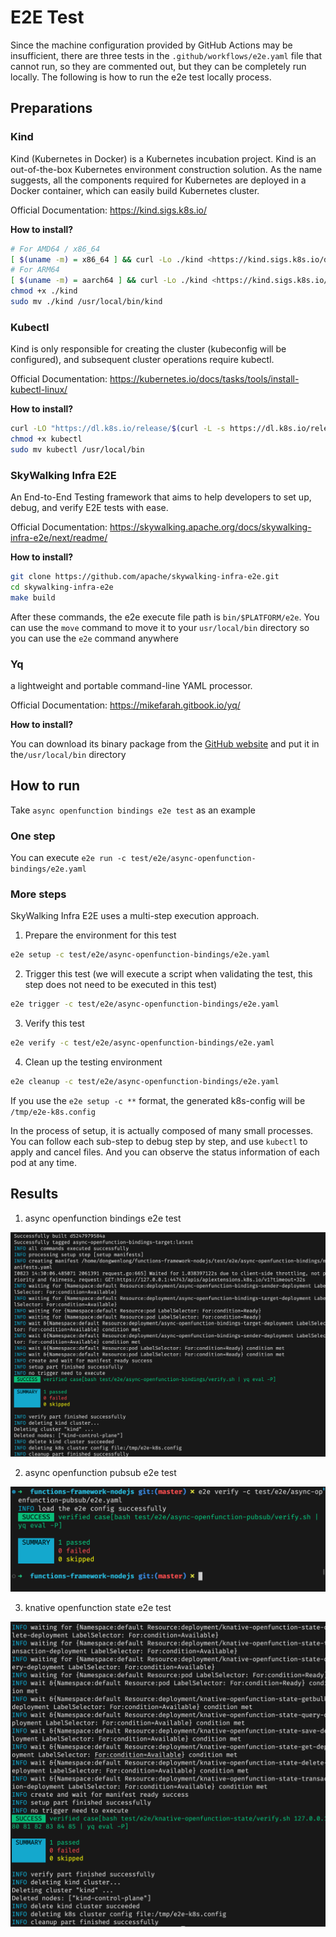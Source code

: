 # E2E Test

Since the machine configuration provided by GitHub Actions may be insufficient, there are three tests in the `.github/workflows/e2e.yaml` file that cannot run, so they are commented out, but they can be completely run locally. The following is how to run the e2e test locally process.

## Preparations

### Kind

Kind (Kubernetes in Docker) is a Kubernetes incubation project. Kind is an out-of-the-box Kubernetes environment construction solution. As the name suggests, all the components required for Kubernetes are deployed in a Docker container, which can easily build Kubernetes cluster.

Official Documentation: https://kind.sigs.k8s.io/

**How to install?**

```Bash
# For AMD64 / x86_64
[ $(uname -m) = x86_64 ] && curl -Lo ./kind <https://kind.sigs.k8s.io/dl/v0.20.0/kind-linux-amd64>
# For ARM64
[ $(uname -m) = aarch64 ] && curl -Lo ./kind <https://kind.sigs.k8s.io/dl/v0.20.0/kind-linux-arm64>
chmod +x ./kind
sudo mv ./kind /usr/local/bin/kind
```

### Kubectl

Kind is only responsible for creating the cluster (kubeconfig will be configured), and subsequent cluster operations require kubectl.

Official Documentation: https://kubernetes.io/docs/tasks/tools/install-kubectl-linux/

**How to install?**

```Bash
curl -LO "https://dl.k8s.io/release/$(curl -L -s https://dl.k8s.io/release/stable.txt)/bin/linux/amd64/kubectl"
chmod +x kubectl
sudo mv kubectl /usr/local/bin
```

### SkyWalking Infra E2E

An End-to-End Testing framework that aims to help developers to set up, debug, and verify E2E tests with ease.

Official Documentation: https://skywalking.apache.org/docs/skywalking-infra-e2e/next/readme/

**How to install?**

```bash
git clone https://github.com/apache/skywalking-infra-e2e.git
cd skywalking-infra-e2e
make build
```

After these commands, the e2e execute file path is `bin/$PLATFORM/e2e`. You can use the `move` command to move it to your `usr/local/bin` directory so you can use the `e2e` command anywhere

### Yq

a lightweight and portable command-line YAML processor.

Official Documentation: https://mikefarah.gitbook.io/yq/

**How to install?**

You can download its binary package from the [GitHub website](https://github.com/mikefarah/yq) and put it in the`/usr/local/bin` directory

## How to run

Take `async openfunction bindings e2e test` as an example

### One step

You can execute `e2e run -c test/e2e/async-openfunction-bindings/e2e.yaml`

### More steps

SkyWalking Infra E2E uses a multi-step execution approach.

1. Prepare the environment for this test

```bash
e2e setup -c test/e2e/async-openfunction-bindings/e2e.yaml
```

2. Trigger this test (we will execute a script when validating the test, this step does not need to be executed in this test)

```bash
e2e trigger -c test/e2e/async-openfunction-bindings/e2e.yaml
```

3. Verify this test

```bash
e2e verify -c test/e2e/async-openfunction-bindings/e2e.yaml
```

4. Clean up the testing environment

```bash
e2e cleanup -c test/e2e/async-openfunction-bindings/e2e.yaml
```

If you use the `e2e setup -c **` format, the generated k8s-config will be `/tmp/e2e-k8s.config` 

In the process of setup, it is actually composed of many small processes. You can follow each sub-step to debug step by step, and use `kubectl` to apply and cancel files. And you can observe the status information of each pod at any time.

## Results

1. async openfunction bindings e2e test

![image-20230823144027351](README.assets/image-20230823144027351.png)

2. async openfunction pubsub e2e test

![image-20230824150648598](README.assets/image-20230824150648598.png)

3. knative openfunction state e2e test

![image-20230823194111158](README.assets/image-20230823194111158.png)



